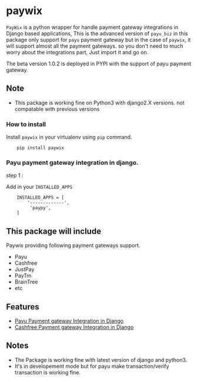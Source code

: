 paywix
=====

`PayWix` is a python wrapper for handle payment gateway integrations in Django based applications, This is the advanced version of `payu_biz` in this package only support for `payu` payment gateway but in the case of `paywix`, it will support almost all the payment gateways. so you don't need to much worry about the integrations part, Just import it and go on.

The beta version 1.0.2 is deployed in PYPI with the support of payu payment gateway.

Note
----
* This package is working fine on Python3 with django2.X versions. not compatable with previous versions
 
### How to install
Install ```paywix``` in your virtualenv using ```pip``` command.
```
	pip install paywix
```
### Payu payment gateway integration in django.

step 1 :

Add in your ``` INSTALLED_APPS ```

	
		INSTALLED_APPS = [
			'-------------',
		   	 'paypy',
		]

This package will include
-------------------------
Paywix providing following payment gateways support.
* Payu
* Cashfree
* JustPay
* PayTm
* BrainTree
* etc 

Features
--------
* [Payu Payment gateway Integration in Django](https://github.com/Cadmus/paywix/blob/master/payu.md)
* [Cashfree Payment gateway Integration in Django](https://github.com/Cadmus/paywix/blob/master/cashfree.md)

Notes
-------
* The Package is working fine with latest version of django and python3.
* It's in developement mode but for payu make transaction/verify transaction is working fine.
